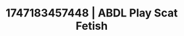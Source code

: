 ---
categories:
- Natural curves
- Alt romance
- Nighttime romance
- Mask kink
- AI girlfriend fantasy
image: /assets/images/1747183457448.jpg
layout: post
seo:
  description: Featured content with premium Scat Fetish, ABDL Play. HD images available.
  keywords: Scat Fetish, ABDL Play
  og_image: /assets/images/1747183457448.jpg
  schema_type: VisualArtwork
tags:
- ABDL Play
- Scat Fetish
- '#1747183457448'
title: 1747183457448 | ABDL Play Scat Fetish
---